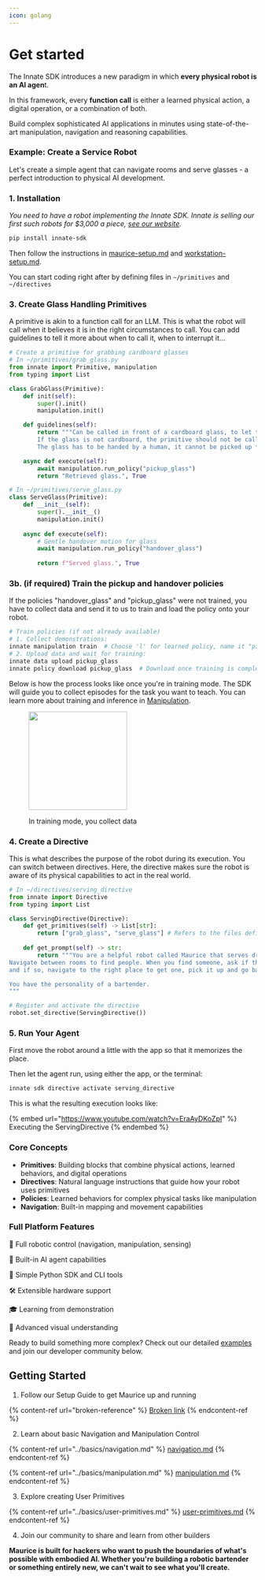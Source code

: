 ```yaml
---
icon: golang
---
```


# Get started

The Innate SDK introduces a new paradigm in which **every physical robot is an AI agen**t.

In this framework, every **function call** is either a learned physical action, a digital operation, or a combination of both.

Build complex sophisticated AI applications in minutes using state-of-the-art manipulation, navigation and reasoning capabilities.

### Example: Create a Service Robot

Let's create a simple agent that can navigate rooms and serve glasses - a perfect introduction to physical AI development.

### 1. Installation

_You  need to have a robot implementing the Innate SDK. Innate is selling our first such robots for $3,000 a piece,_ [_see our website_](https://innate.bot)_._

```bash
pip install innate-sdk 
```

Then follow the instructions in [maurice-setup.md](../setup/maurice-setup.md "mention") and [workstation-setup.md](../setup/workstation-setup.md "mention").

You can start coding right after by defining files in `~/primitives` and `~/directives`

### 3. Create Glass Handling Primitives

A primitive is akin to a function call for an LLM. This is what the robot will call when it believes it is in the right circumstances to call. You can add guidelines to tell it more about when to call it, when to interrupt it...

```python
# Create a primitive for grabbing cardboard glasses
# In ~/primitives/grab_glass.py
from innate import Primitive, manipulation
from typing import List

class GrabGlass(Primitive):
    def init(self):
        super().init()
        manipulation.init()

    def guidelines(self):
        return """Can be called in front of a cardboard glass, to let the arm grab it. 
        If the glass is not cardboard, the primitive should not be called.
        The glass has to be handed by a human, it cannot be picked up from the ground."""

    async def execute(self):
        await manipulation.run_policy("pickup_glass")
        return "Retrieved glass.", True

# In ~/primitives/serve_glass.py
class ServeGlass(Primitive):
    def __init__(self):
        super().__init__()
        manipulation.init()
    
    async def execute(self):
        # Gentle handover motion for glass
        await manipulation.run_policy("handover_glass")
        
        return f"Served glass.", True
```

### 3b. (if required) Train the pickup and handover policies

If the policies "handover\_glass" and "pickup\_glass" were not trained, you have to collect data and send it to us to train and load the policy onto your robot.

```bash
# Train policies (if not already available)
# 1. Collect demonstrations:
innate manipulation train  # Choose 'l' for learned policy, name it "pickup_glass" or "handover_glass"
# 2. Upload data and wait for training:
innate data upload pickup_glass
innate policy download pickup_glass  # Download once training is complete
```

Below is how the process looks like once you're in training mode. The SDK will guide you to collect episodes for the task you want to teach. You can learn more about training and inference in [Manipulation](../basics/manipulation.md).

<figure><img src="../.gitbook/assets/Teaching Maurice (1).gif" alt="" width="200"><figcaption><p>In training mode, you collect data</p></figcaption></figure>

### 4. Create a Directive

This is what describes the purpose of the robot during its execution. You can switch between directives. Here, the directive makes sure the robot is aware of its physical capabilities to act in the real world.

```python
# In ~/directives/serving_directive
from innate import Directive
from typing import List

class ServingDirective(Directive):
    def get_primitives(self) -> List[str]:
        return ["grab_glass", "serve_glass"] # Refers to the files defined above
    
    def get_prompt(self) -> str:
        return """You are a helpful robot called Maurice that serves drinks to people.
Navigate between rooms to find people. When you find someone, ask if they want a drink,
and if so, navigate to the right place to get one, pick it up and go back to give it.

You have the personality of a bartender.
"""

# Register and activate the directive
robot.set_directive(ServingDirective())
```

### 5. Run Your Agent

First move the robot around a little with the app so that it memorizes the place.&#x20;

Then let the agent run, using either the app, or the terminal:

```bash
innate sdk directive activate serving_directive
```



This is what the resulting execution looks like:

{% embed url="https://www.youtube.com/watch?v=EraAyDKoZpI" %}
Executing the ServingDirective
{% endembed %}



### Core Concepts

* **Primitives**: Building blocks that combine physical actions, learned behaviors, and digital operations
* **Directives**: Natural language instructions that guide how your robot uses primitives
* **Policies**: Learned behaviors for complex physical tasks like manipulation
* **Navigation**: Built-in mapping and movement capabilities

### Full Platform Features

🤖 Full robotic control (navigation, manipulation, sensing)

🧠 Built-in AI agent capabilities

📱 Simple Python SDK and CLI tools

🛠 Extensible hardware support

🎓 Learning from demonstration

👀 Advanced visual understanding



Ready to build something more complex? Check out our detailed [examples](../basics/user-primitives.md) and join our developer community below.

## Getting Started

1. Follow our Setup Guide to get Maurice up and running

{% content-ref url="broken-reference" %}
[Broken link](broken-reference)
{% endcontent-ref %}

2. Learn about basic Navigation and Manipulation Control

{% content-ref url="../basics/navigation.md" %}
[navigation.md](../basics/navigation.md)
{% endcontent-ref %}

{% content-ref url="../basics/manipulation.md" %}
[manipulation.md](../basics/manipulation.md)
{% endcontent-ref %}



3. Explore creating User Primitives

{% content-ref url="../basics/user-primitives.md" %}
[user-primitives.md](../basics/user-primitives.md)
{% endcontent-ref %}

4. Join our community to share and learn from other builders



**Maurice is built for hackers who want to push the boundaries of what's possible with embodied AI. Whether you're building a robotic bartender or something entirely new, we can't wait to see what you'll create.**
